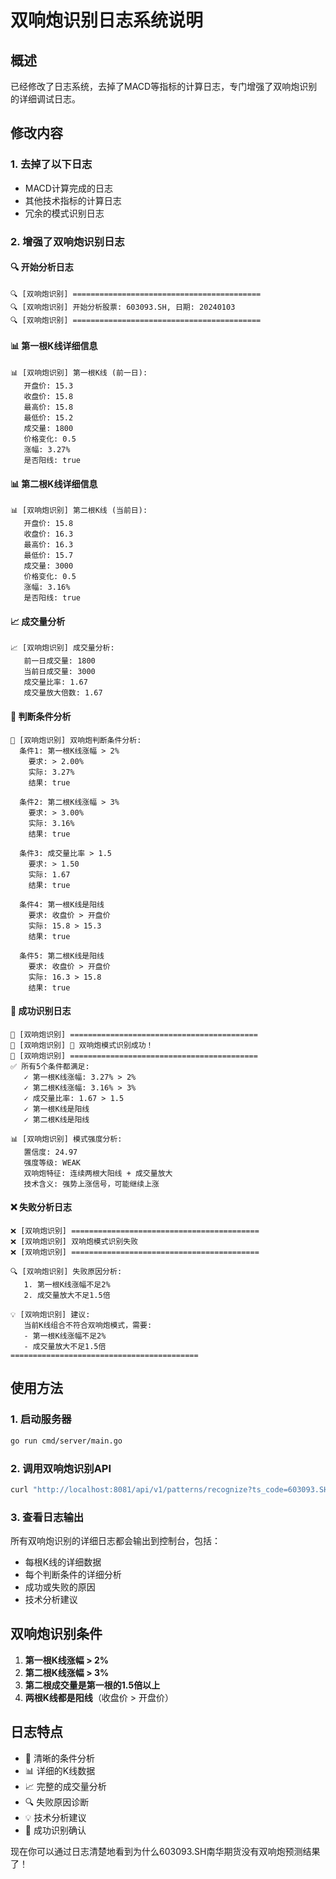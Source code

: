 # 双响炮识别日志系统说明

## 概述
已经修改了日志系统，去掉了MACD等指标的计算日志，专门增强了双响炮识别的详细调试日志。

## 修改内容

### 1. 去掉了以下日志
- MACD计算完成的日志
- 其他技术指标的计算日志
- 冗余的模式识别日志

### 2. 增强了双响炮识别日志

#### 🔍 开始分析日志
```
🔍 [双响炮识别] ==========================================
🔍 [双响炮识别] 开始分析股票: 603093.SH, 日期: 20240103
🔍 [双响炮识别] ==========================================
```

#### 📊 第一根K线详细信息
```
📊 [双响炮识别] 第一根K线 (前一日):
   开盘价: 15.3
   收盘价: 15.8
   最高价: 15.8
   最低价: 15.2
   成交量: 1800
   价格变化: 0.5
   涨幅: 3.27%
   是否阳线: true
```

#### 📊 第二根K线详细信息
```
📊 [双响炮识别] 第二根K线 (当前日):
   开盘价: 15.8
   收盘价: 16.3
   最高价: 16.3
   最低价: 15.7
   成交量: 3000
   价格变化: 0.5
   涨幅: 3.16%
   是否阳线: true
```

#### 📈 成交量分析
```
📈 [双响炮识别] 成交量分析:
   前一日成交量: 1800
   当前日成交量: 3000
   成交量比率: 1.67
   成交量放大倍数: 1.67
```

#### 🎯 判断条件分析
```
🎯 [双响炮识别] 双响炮判断条件分析:
  条件1: 第一根K线涨幅 > 2%
    要求: > 2.00%
    实际: 3.27%
    结果: true
  
  条件2: 第二根K线涨幅 > 3%
    要求: > 3.00%
    实际: 3.16%
    结果: true
  
  条件3: 成交量比率 > 1.5
    要求: > 1.50
    实际: 1.67
    结果: true
  
  条件4: 第一根K线是阳线
    要求: 收盘价 > 开盘价
    实际: 15.8 > 15.3
    结果: true
  
  条件5: 第二根K线是阳线
    要求: 收盘价 > 开盘价
    实际: 16.3 > 15.8
    结果: true
```

#### 🎉 成功识别日志
```
🎉 [双响炮识别] ==========================================
🎉 [双响炮识别] 🎯 双响炮模式识别成功！
🎉 [双响炮识别] ==========================================
✅ 所有5个条件都满足:
   ✓ 第一根K线涨幅: 3.27% > 2%
   ✓ 第二根K线涨幅: 3.16% > 3%
   ✓ 成交量比率: 1.67 > 1.5
   ✓ 第一根K线是阳线
   ✓ 第二根K线是阳线

📊 [双响炮识别] 模式强度分析:
   置信度: 24.97
   强度等级: WEAK
   双响炮特征: 连续两根大阳线 + 成交量放大
   技术含义: 强势上涨信号，可能继续上涨
```

#### ❌ 失败分析日志
```
❌ [双响炮识别] ==========================================
❌ [双响炮识别] 双响炮模式识别失败
❌ [双响炮识别] ==========================================

🔍 [双响炮识别] 失败原因分析:
   1. 第一根K线涨幅不足2%
   2. 成交量放大不足1.5倍

💡 [双响炮识别] 建议:
   当前K线组合不符合双响炮模式，需要:
   - 第一根K线涨幅不足2%
   - 成交量放大不足1.5倍
==========================================
```

## 使用方法

### 1. 启动服务器
```bash
go run cmd/server/main.go
```

### 2. 调用双响炮识别API
```bash
curl "http://localhost:8081/api/v1/patterns/recognize?ts_code=603093.SH&start_date=20240101&end_date=20240131"
```

### 3. 查看日志输出
所有双响炮识别的详细日志都会输出到控制台，包括：
- 每根K线的详细数据
- 每个判断条件的详细分析
- 成功或失败的原因
- 技术分析建议

## 双响炮识别条件

1. **第一根K线涨幅 > 2%**
2. **第二根K线涨幅 > 3%**
3. **第二根成交量是第一根的1.5倍以上**
4. **两根K线都是阳线**（收盘价 > 开盘价）

## 日志特点

- 🎯 清晰的条件分析
- 📊 详细的K线数据
- 📈 完整的成交量分析
- 🔍 失败原因诊断
- 💡 技术分析建议
- 🎉 成功识别确认

现在你可以通过日志清楚地看到为什么603093.SH南华期货没有双响炮预测结果了！
